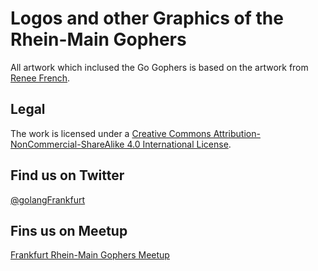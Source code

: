 # Logos and other Graphics of the Rhein-Main Gophers

All artwork which inclused the Go Gophers is based on the artwork from [Renee French](http://reneefrench.blogspot.com).

## Legal

The work is licensed under a [Creative Commons Attribution-NonCommercial-ShareAlike 4.0 International License](https://creativecommons.org/licenses/by-nc-sa/4.0).

## Find us on Twitter

[@golangFrankfurt](https://twitter.com/golangfrankfurt)

## Fins us on Meetup

[Frankfurt Rhein-Main Gophers Meetup](https://www.meetup.com/de-DE/gophers-frm)
